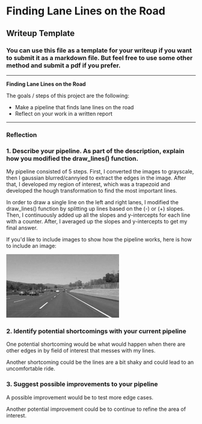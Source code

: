 # **Finding Lane Lines on the Road** 

## Writeup Template

### You can use this file as a template for your writeup if you want to submit it as a markdown file. But feel free to use some other method and submit a pdf if you prefer.

---

**Finding Lane Lines on the Road**

The goals / steps of this project are the following:
* Make a pipeline that finds lane lines on the road
* Reflect on your work in a written report


[//]: # (Image References)

[image1]: ./examples/grayscale.jpg "Grayscale"

---

### Reflection

### 1. Describe your pipeline. As part of the description, explain how you modified the draw_lines() function.

My pipeline consisted of 5 steps. First, I converted the images to grayscale, then I gaussian blurred/cannyied to extract the edges in the image. After that, I developed my region of interest, which was a trapezoid and developed the hough transformation to find the most important lines.

In order to draw a single line on the left and right lanes, I modified the draw_lines() function by splitting up lines based on the (-) or (+) slopes. Then, I continuously added up all the slopes and y-intercepts for each line with a counter. After, I averaged up the slopes and y-intercepts to get my final answer.

If you'd like to include images to show how the pipeline works, here is how to include an image: 

![alt text][image1]


### 2. Identify potential shortcomings with your current pipeline


One potential shortcoming would be what would happen when there are other edges in by field of interest that messes with my lines.

Another shortcoming could be the lines are a bit shaky and could lead to an uncomfortable ride.


### 3. Suggest possible improvements to your pipeline

A possible improvement would be to test more edge cases.

Another potential improvement could be to continue to refine the area of interest.
